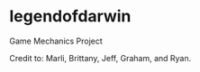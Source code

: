 legendofdarwin
==============

Game Mechanics Project

Credit to: Marli, Brittany, Jeff, Graham, and Ryan.
